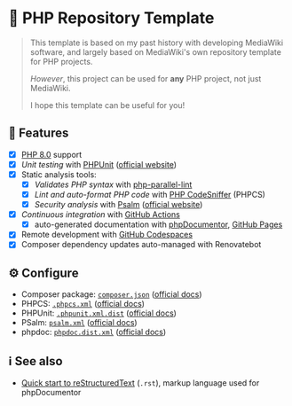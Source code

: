 # 🐘 PHP Repository Template
> This template is based on my past history with developing MediaWiki software, and largely based on MediaWiki's own repository template for PHP projects.
>
> *However*, this project can be used for **any** PHP project, not just MediaWiki.
>
> I hope this template can be useful for you!

## 🚀 Features
 - [x] [PHP 8.0](https://www.php.net/releases/8.0/en.php) support
 - [x] *Unit testing* with [PHPUnit](https://github.com/sebastianbergmann/phpunit/) ([official website](https://phpunit.de/))
 - [x] Static analysis tools:
   - [x] *Validates PHP syntax* with [php-parallel-lint](https://github.com/php-parallel-lint/PHP-Parallel-Lint)
   - [x] *Lint and auto-format PHP code* with [PHP CodeSniffer](https://github.com/squizlabs/PHP_CodeSniffer) (PHPCS)
   - [x] *Security analysis* with [Psalm](https://github.com/vimeo/psalm) ([official website](https://psalm.dev/))
 - [x] *Continuous integration* with [GitHub Actions](https://github.com/features/actions)
   - [x] auto-generated documentation with [phpDocumentor](https://www.phpdoc.org/), [GitHub Pages](https://docs.github.com/en/pages)
 - [x] Remote development with [GitHub Codespaces](https://github.com/features/codespaces)
 - [x] Composer dependency updates auto-managed with Renovatebot

## ⚙️ Configure
 - Composer package: [`composer.json`](./composer.json) ([official docs](https://getcomposer.org/doc/04-schema.md))
 - PHPCS: [`.phpcs.xml`](./.phpcs.xml) ([official docs](https://github.com/squizlabs/PHP_CodeSniffer/wiki/Advanced-Usage#using-a-default-configuration-file))
 - PHPUnit: [`.phpunit.xml.dist`](./.phpunit.xml.dist) ([official docs](https://phpunit.readthedocs.io/en/9.5/configuration.html))
 - PSalm: [`psalm.xml`](./psalm.xml) ([official docs](https://psalm.dev/docs/running_psalm/configuration/))
 - phpdoc: [`phpdoc.dist.xml`](./phpdoc.dist.xml) ([official docs](https://docs.phpdoc.org/3.0/guide/references/configuration.html))

## ℹ️ See also
 - [Quick start to reStructuredText](https://docutils.sourceforge.io/docs/user/rst/quickstart.html) (`.rst`), markup language used for phpDocumentor